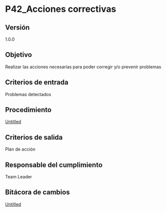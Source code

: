 # P42_Acciones correctivas

## Versión

1.0.0

## **Objetivo**

Realizar las acciones necesarias para poder corregir y/o prevenir problemas

## **Criterios de entrada**

Problemas detectados 

## Procedimiento

[Untitled](P42_Acciones%20correctivas%2093b37b250e7e4fb2ba4d05f44e294d75/Untitled%20Database%204188c3f2d866486f9a11e0d2268401da.csv)

## Criterios de salida

Plan de acción

## Responsable del cumplimiento

Team Leader

## Bitácora de cambios

[Untitled](P42_Acciones%20correctivas%2093b37b250e7e4fb2ba4d05f44e294d75/Untitled%20Database%20bf6169c508454737b3a319675f04d281.csv)